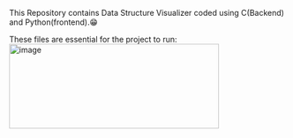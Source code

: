 This Repository contains Data Structure Visualizer coded using C(Backend) and Python(frontend).😁

These files are essential for the project to run:
<img width="380" height="153" alt="image" src="https://github.com/user-attachments/assets/0eeff755-54d7-483d-afa6-d9e49523813b" />

